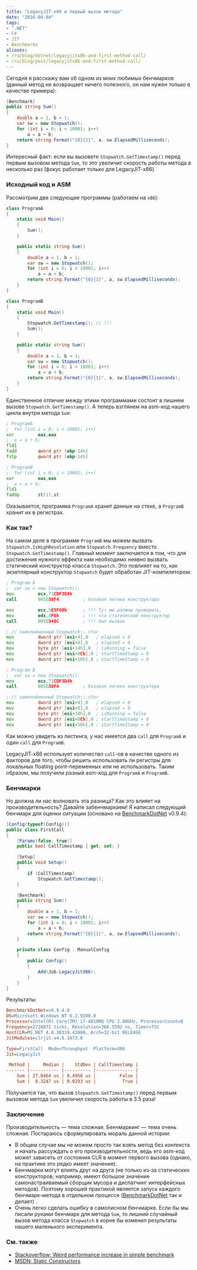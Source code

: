 ```yaml
---
title: "LegacyJIT-x86 и первый вызов метода"
date: "2016-04-04"
tags:
- ".NET"
- C#
- JIT
- Benchmarks
aliases:
- /ru/blog/dotnet/legacyjitx86-and-first-method-call/
- /ru/blog/post/legacyjitx86-and-first-method-call/
---
```


Сегодня я расскажу вам об одном из моих любимых бенчмарков (данный метод не возвращает ничего полезного, он нам нужен только в качестве примера):

```cs
[Benchmark]
public string Sum()
{
    double a = 1, b = 1;
    var sw = new Stopwatch();
    for (int i = 0; i < 10001; i++)
        a = a + b;
    return string.Format("{0}{1}", a, sw.ElapsedMilliseconds);
}
```

Интересный факт: если вы вызовете `Stopwatch.GetTimestamp()` перед первым вызовом метода `Sum`, то это увеличит скорость работы метода в несколько раз (фокус работает только для LegacyJIT-x86).

<!--more-->

### Исходный код и ASM

Рассмотрим две следующие программы (работаем на `x86`):

```cs
class ProgramA
{
    static void Main()
    {
        Sum();
    }

    public static string Sum()
    {
        double a = 1, b = 1;
        var sw = new Stopwatch();
        for (int i = 0; i < 10001; i++)
            a = a + b;
        return string.Format("{0}{1}", a, sw.ElapsedMilliseconds);
    }
}
```

```cs
class ProgramB
{
    static void Main()
    {
        Stopwatch.GetTimestamp(); // !!!
        Sum();
    }

    public static string Sum()
    {
        double a = 1, b = 1;
        var sw = new Stopwatch();
        for (int i = 0; i < 10001; i++)
            a = a + b;
        return string.Format("{0}{1}", a, sw.ElapsedMilliseconds);
    }
}
```

Единственное отличие между этими программами состоит в лишнем вызове `Stopwatch.GetTimestamp()`. А теперь взглянем на asm-код нашего цикла внутри метода `Sum`:

```asm
; ProgramA
;  for (int i = 0; i < 10001; i++)
xor         eax,eax  
;  a = a + b;
fld1  
fadd        qword ptr [ebp-14h]  
fstp        qword ptr [ebp-14h]

; ProgramB
;  for (int i = 0; i < 10001; i++)
xor         eax,eax  
;  a = a + b;
fld1  
faddp       st(1),st  
```

Оказывается, программа `ProgramA` хранит данные на стеке, а `ProgramB` хранит их в регистрах.

### Как так?

На самом деле в программе `ProgramB` мы можем вызвать `Stopwatch.IsHighResolution` или `Stopwatch.Frequency` вместо `Stopwatch.GetTimestamp()`. Главный момент заключается в том, что для достижения нужного эффекта нам необходимо неявно вызвать статический конструктор класса `Stopwatch`. Это повлияет на то, как экзеплярный конструктор `Stopwatch` будет обработан JIT-компилятором:

```asm
; Program A
;  var sw = new Stopwatch();
mov         ecx,71CDF3D4h  
call        005D30F4         ; базовая логика конструктора

mov         ecx,5E5F60h      ; !!! Тут мы должны проверить,
mov         edx,4F6h         ; !!! что статический конструктор
call        005D348C         ; !!! был вызван

; // заинлайненный Stopwatch::.ctor
mov         dword ptr [esi+4],0   ; elapsed = 0
mov         dword ptr [esi+8],0   ; elapsed = 0
mov         byte ptr [esi+14h],0  ; isRunning = false
mov         dword ptr [esi+0Ch],0 ; startTimeStamp = 0
mov         dword ptr [esi+10h],0 ; startTimeStamp = 0

; Program B
;  var sw = new Stopwatch();
mov         ecx,71CDF3D4h  
call        005D30F4         ; базовая логика конструктора

; // заинлайненный Stopwatch::.ctor
mov         dword ptr [esi+4],0   ; elapsed = 0
mov         dword ptr [esi+8],0   ; elapsed = 0
mov         byte ptr [esi+14h],0  ; isRunning = false
mov         dword ptr [esi+0Ch],0 ; startTimeStamp = 0
mov         dword ptr [esi+10h],0 ; startTimeStamp = 0
```

Как можно увидеть из листинга, у нас имеется два `call` для `ProgramA` и один `call` для `ProgramB`.

LegacyJIT-x86 использует количество `call`-ов в качестве одного из факторов для того, чтобы решить использовать ли регистры для локальных floating point-переменных или не использовать. Таким образом, мы получили разный asm-код для `ProgramA` и `ProgramB`.

### Бенчмарки

Но должна ли нас волновать эта разница? Как это влияет на производительность? Давайте забенчмаркаем! Я написал следующий бенчмарк для оценки ситуации (основано на [BenchmarkDotNet](https://github.com/PerfDotNet/BenchmarkDotNet) v0.9.4):

```cs
[Config(typeof(Config))]
public class FirstCall
{
    [Params(false, true)]
    public bool CallTimestamp { get; set; }

    [Setup]
    public void Setup()
    {
        if (CallTimestamp)
            Stopwatch.GetTimestamp();
    }

    [Benchmark]
    public string Sum()
    {
        double a = 1, b = 1;
        var sw = new Stopwatch();
        for (int i = 0; i < 10001; i++)
            a = a + b;
        return string.Format("{0}{1}", a, sw.ElapsedMilliseconds);
    }

    private class Config : ManualConfig
    {
        public Config()
        {
            Add(Job.LegacyJitX86);
        }
    }
}
```

Результаты:

```ini
BenchmarkDotNet=v0.9.4.0
OS=Microsoft Windows NT 6.2.9200.0
Processor=Intel(R) Core(TM) i7-4810MQ CPU 2.80GHz, ProcessorCount=8
Frequency=2728072 ticks, Resolution=366.5592 ns, Timer=TSC
HostCLR=MS.NET 4.0.30319.42000, Arch=32-bit RELEASE
JitModules=clrjit-v4.6.1073.0

Type=FirstCall  Mode=Throughput  Platform=X86
Jit=LegacyJit

 Method |     Median |    StdDev | CallTimestamp |
------- |----------- |---------- |-------------- |
    Sum | 27.0464 us | 0.4958 us |         False |
    Sum |  8.3247 us | 0.0293 us |          True |
```

Получается так, что вызов `Stopwatch.GetTimestamp()` перед первым вызовом метода `Sum` увеличил скорость работы в 3.5 раза!

### Заключение

Производительность — тема сложная. Бенчмаркинг — тема очень сложная. Постараюсь сформулировать мораль данной истории:

* В общем случае мы не можем просто так взять метод без контекста и начать рассуждать о его производительности, ведь его asm-код может зависеть от состояния CLR в момент первого вызова (однако, на практике это редко имеет значение).
* Бенчмарки могут влиять друг на друга (не только из-за статических конструкторов; например, имеют большое значение самонастраиваемый сборщик мусора и диспатчинг интерфейсных методов). Поэтому хорошей практикой является запуск каждого бенчмарк-метода в отдельном процессе ([BenchmarkDotNet](https://github.com/PerfDotNet/BenchmarkDotNet) так и делает) .
* Очень легко сделать ошибку в самописном бенчмарке. Если бы мы писали руками бенчмарк для метода `Sum`, то лишний случайный вызов метода класса `Stopwatch` в корне бы изменил результаты нашего маленького эксперимента.

### См. также

* [Stackoverflow: Weird performance increase in simple benchmark](http://stackoverflow.com/questions/32114308/weird-performance-increase-in-simple-benchmark)
* [MSDN: Static Constructors](https://msdn.microsoft.com/en-us/library/k9x6w0hc.aspx)